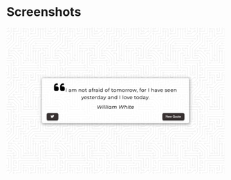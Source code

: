 # Screenshots

![Screenshot%202022-11-27%20at%205.29.58%20PM](./images/Screenshot%202022-11-27%20at%205.29.58%20PM.png)